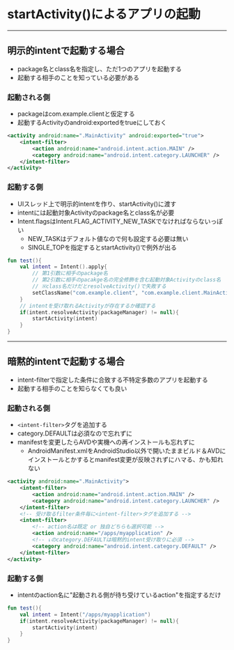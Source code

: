 # startActivity()によるアプリの起動
---
## 明示的intentで起動する場合
- package名とclass名を指定し、ただ1つのアプリを起動する
- 起動する相手のことを知っている必要がある

### 起動される側
- packageはcom.example.clientと仮定する
- 起動するActivityのandroid:exportedをtrueにしておく

```xml:AndroidManifest.xml
<activity android:name=".MainActivity" android:exported="true">
	<intent-filter>
		<action android:name="android.intent.action.MAIN" />
		<category android:name="android.intent.category.LAUNCHER" />
	</intent-filter>
</activity>
```

### 起動する側
- UIスレッド上で明示的intentを作り、startActivity()に渡す
- intentには起動対象Activityのpackage名とclass名が必要
- Intent.flagsはIntent.FLAG_ACTIVITY_NEW_TASKでなければならないっぽい
	- NEW_TASKはデフォルト値なので何も設定する必要は無い
	- SINGLE_TOPを指定するとstartActivity()で例外が出る

```kotlin
fun test(){
	val intent = Intent().apply{
		// 第1引数に相手のpackage名
		// 第2引数に相手のpacakge名の完全修飾を含む起動対象Activityのclass名
		// ※class名だけだとresolveActivity()で失敗する
		setClassName("com.example.client", "com.example.client.MainActivity")
	}
	// intentを受け取れるActivityが存在するか確認する
	if(intent.resolveActivity(packageManager) != null){
		startActivity(intent)
	}
}
```

---
## 暗黙的intentで起動する場合
- intent-filterで指定した条件に合致する不特定多数のアプリを起動する
- 起動する相手のことを知らなくても良い

### 起動される側
- `<intent-filter>`タグを追加する
- category.DEFAULTは必須なので忘れずに
- manifestを変更したらAVDや実機への再インストールも忘れずに
	- AndroidManifest.xmlをAndroidStudio以外で開いたままビルド＆AVDにインストールとかするとmanifest変更が反映されずにハマる、かも知れない

```xml:AndroidManifest.xml
<activity android:name=".MainActivity">
	<intent-filter>
		<action android:name="android.intent.action.MAIN" />
		<category android:name="android.intent.category.LAUNCHER" />
	</intent-filter>
	<!-- 受け取るfilter条件毎に<intent-filter>タグを追加する -->
	<intent-filter>
		<!-- action名は既定 or 独自どちらも選択可能 -->
		<action android:name="/apps/myapplication" />
		<!-- ↓のcategory.DEFAULTは暗黙的intent受け取りに必須 -->
		<category android:name="android.intent.category.DEFAULT" />
	</intent-filter>
</activity>
```

### 起動する側
- intentのaction名に"起動される側が待ち受けているaction"を指定するだけ

```kotlin
fun test(){
	val intent = Intent("/apps/myapplication")
	if(intent.resolveActivity(packageManager) != null){
		startActivity(intent)
	}
}
```


